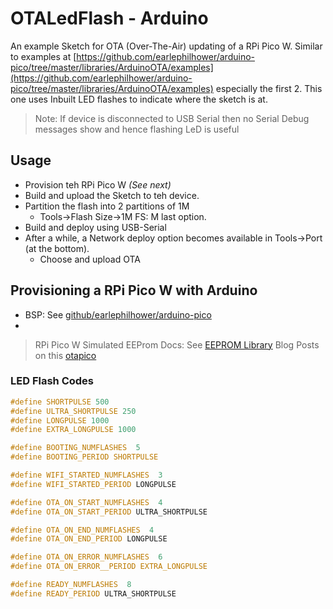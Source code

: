 # OTALedFlash - Arduino

An example Sketch for OTA (Over-The-Air) updating of a RPi Pico W.
Similar to examples at [https://github.com/earlephilhower/arduino-pico/tree/master/libraries/ArduinoOTA/examples](https://github.com/earlephilhower/arduino-pico/tree/master/libraries/ArduinoOTA/examples) especially the first 2. This one uses Inbuilt LED flashes to indicate where the sketch is at.

> Note: If device is disconnected to USB Serial then no Serial Debug messages show and hence flashing LeD is useful

## Usage

- Provision teh RPi Pico W _(See next)_
- Build and upload the Sketch to teh device.
- Partition the flash into 2 partitions of 1M
  - Tools->Flash Size->1M FS: M last option.
- Build and deploy using USB-Serial
- After a while, a Network deploy option becomes available in Tools->Port (at the bottom).
  - Choose and upload OTA

## Provisioning a RPi Pico W with Arduino

- BSP: See [github/earlephilhower/arduino-pico](https://github.com/earlephilhower/arduino-pico)
- 


> RPi Pico W Simulated EEProm Docs: See [EEPROM Library](https://arduino-pico.readthedocs.io/en/latest/eeprom.html)
> Blog Posts on this [otapico](https://davidjones.sportronics.com.au/tags/otapico/)

### LED Flash Codes

```c
#define SHORTPULSE 500
#define ULTRA_SHORTPULSE 250
#define LONGPULSE 1000
#define EXTRA_LONGPULSE 1000

#define BOOTING_NUMFLASHES  5
#define BOOTING_PERIOD SHORTPULSE

#define WIFI_STARTED_NUMFLASHES  3
#define WIFI_STARTED_PERIOD LONGPULSE

#define OTA_ON_START_NUMFLASHES  4
#define OTA_ON_START_PERIOD ULTRA_SHORTPULSE

#define OTA_ON_END_NUMFLASHES  4
#define OTA_ON_END_PERIOD LONGPULSE

#define OTA_ON_ERROR_NUMFLASHES  6
#define OTA_ON_ERROR__PERIOD EXTRA_LONGPULSE

#define READY_NUMFLASHES  8
#define READY_PERIOD ULTRA_SHORTPULSE

```



